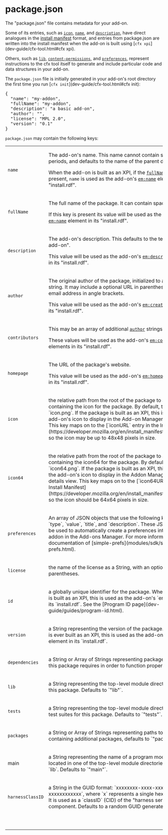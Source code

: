 <!-- This Source Code Form is subject to the terms of the Mozilla Public
   - License, v. 2.0. If a copy of the MPL was not distributed with this
   - file, You can obtain one at http://mozilla.org/MPL/2.0/. -->

# package.json #

The "package.json" file contains metadata for your add-on.

Some of its entries, such as [`icon`](dev-guide/package-spec.html#icon),
[`name`](dev-guide/package-spec.html#name), and
[`description`](dev-guide/package-spec.html#description), have
direct analogues in the
[install manifest](https://developer.mozilla.org/en-US/docs/Install_Manifests)
format, and entries from package.json are written into the install
manifest when the add-on is built using [`cfx xpi`](dev-guide/cfx-tool.html#cfx xpi).

Others, such as
[`lib`](dev-guide/package-spec.html#lib),
[`content-permissions`](dev-guide/package-spec.html#content-permissions),
and [`preferences`](dev-guide/package-spec.html#preferences),
represent instructions to the cfx tool itself to generate and include
particular code and data structures in your add-on.

The `package.json` file is initially generated in your add-on's root
directory the first time you run
[`cfx init`](dev-guide/cfx-tool.html#cfx init):

<pre>
{
  "name": "my-addon",
  "fullName": "my-addon",
  "description": "a basic add-on",
  "author": "",
  "license": "MPL 2.0",
  "version": "0.1"
}
</pre>

`package.json` may contain the following keys:

<table>

<colgroup>
  <col width="20%"></col>
  <col width="80%"></col>
</colgroup>

<tr>
  <td id="name"><code>name</code></td>
  <td><p>The add-on's name. This name cannot contain spaces or periods, and
  defaults to the name of the parent directory.</p><p>When the add-on is
  built as an XPI, if the <a href="dev-guide/package-spec.html#fullName"><code>fullName</code></a>
  key is not present, <code>name</code> is used as the add-on's
  <a href="https://developer.mozilla.org/en-US/docs/Install_Manifests#name"><code>em:name</code></a>
  element in its "install.rdf".</p></td>
</tr>

<tr>
  <td id="fullName"><code>fullName</code></td>
  <td><p>The full name of the package. It can contain spaces.<p></p>
  If this key is present its value will be used as the add-on's
  <a href="https://developer.mozilla.org/en-US/docs/Install_Manifests#name"><code>em:name</code></a>
  element in its "install.rdf".</p></td>
</tr>

<tr>
  <td id="description"><code>description</code></td>
  <td><p>The add-on's description. This defaults to the text "a basic add-on".</p>
  <p>This value will be used as the add-on's
  <a href="https://developer.mozilla.org/en-US/docs/Install_Manifests#description"><code>em:description</code></a>
  element in its "install.rdf".</p></td>
</tr>

<tr>
  <td id="author"><code>author</code></td>
  <td><p>The original author of the package, initialized to an empty string.
  It may include a optional URL in parentheses and an email
  address in angle brackets.</p>
  <p>This value will be used as the add-on's
  <a href="https://developer.mozilla.org/en-US/docs/Install_Manifests#creator"><code>em:creator</code></a>
  element in its "install.rdf".</p></td>
</tr>

<tr>
  <td id="contributors"><code>contributors</code></td>
  <td><p>This may be an array of additional <a href="dev-guide/package-spec.html#author"><code>author</code></a>
  strings.</p>
  <p>These values will be used as the add-on's
  <a href="https://developer.mozilla.org/en-US/docs/Install_Manifests#contributor"><code>em:contributor</code></a>
  elements in its "install.rdf".</p></td>
</tr>

<tr>
  <td id="homepage"><code>homepage</code></td>
  <td><p>The URL of the package's website.</p>
  <p>This value will be used as the add-on's
  <a href="https://developer.mozilla.org/en-US/docs/Install_Manifests#homepageURL"><code>em:homepageURL</code></a>
  element in its "install.rdf".</p></td>
</tr>

<tr>
  <td id="icon"><code>icon</code></td>
  <td><p>the relative path from the root of the package to a
  PNG file containing the icon for the package. By default, this
  is `icon.png`. If the package is built as an XPI, this is used
  as the add-on's icon to display in the Add-on Manager's add-ons list.
  This key maps on to the
  [`iconURL` entry in the Install Manifest](https://developer.mozilla.org/en/install_manifests#iconURL),
  so the icon may be up to 48x48 pixels in size.</p></td>
</tr>

<tr>
  <td id="icon64"><code>icon64</code></td>
  <td><p>the relative path from the root of the package to a
  PNG file containing the icon64 for the package. By default, this
  is `icon64.png`. If the package is built as an XPI, this is used
  as the add-on's icon to display in the Addon Manager's add-on details view.
  This key maps on to the
  [`icon64URL` entry in the Install Manifest](https://developer.mozilla.org/en/install_manifests#icon64URL),
  so the icon should be 64x64 pixels in size.</p></td>
</tr>

<tr>
  <td id="preferences"><code>preferences</code></td>
  <td><p>An array of JSON objects that use the following keys `name`, `type`, `value`,
  `title`, and `description`.  These JSON objects will be used to automatically
  create a preferences interface for the addon in the Add-ons Manager.
  For more information see the documentation of [simple-prefs](modules/sdk/simple-prefs.html).
</p></td>
</tr>

<tr>
  <td id="license"><code>license</code></td>
  <td><p>the name of the license as a String, with an optional
  URL in parentheses.</p></td>
</tr>

<tr>
  <td id="id"><code>id</code></td>
  <td><p>a globally unique identifier for the package. When the package is
   built as an XPI, this is used as the add-on's `em:id` element in its
  `install.rdf`. See the
  [Program ID page](dev-guide/guides/program-id.html).</p></td>
</tr>

<tr>
  <td id="version"><code>version</code></td>
  <td><p>a String representing the version of the package. If the
  package is ever built as an XPI, this is used as the add-on's
  `em:version` element in its `install.rdf`.</p></td>
</tr>

<tr>
  <td id="dependencies"><code>dependencies</code></td>
  <td><p>a String or Array of Strings representing package
  names that this package requires in order to function properly.</p></td>
</tr>

<tr>
  <td id="lib"><code>lib</code></td>
  <td><p>a String representing the top-level module directory provided in
  this package. Defaults to `"lib"`.</p></td>
</tr>

<tr>
  <td id="tests"><code>tests</code></td>
  <td><p>a String representing the top-level module directory containing
  test suites for this package. Defaults to `"tests"`.</p></td>
</tr>

<tr>
  <td id="packages"><code>packages</code></td>
  <td><p>a String or Array of Strings representing paths to
  directories containing additional packages, defaults to
  `"packages"`.</p></td>
</tr>

<tr>
  <td id="main">main<code></code></td>
  <td><p>a String representing the name of a program module that is
  located in one of the top-level module directories specified by
  `lib`. Defaults to `"main"`.</p></td>
</tr>

<tr>
  <td id="harnessClassID"><code>harnessClassID</code></td>
  <td><p>a String in the GUID format:
  `xxxxxxxx-xxxx-xxxx-xxxx-xxxxxxxxxxxx`, where `x` represents a single
  hexadecimal digit. It is used as a `classID` (CID) of the "harness service"
  XPCOM component. Defaults to a random GUID generated by `cfx`.</p></td>
</tr>

<tr>
  <td id=""><code></code></td>
  <td><p></p></td>
</tr>

<tr>
  <td id=""><code></code></td>
  <td><p></p></td>
</tr>

</table>

